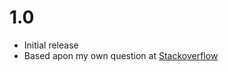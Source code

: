 # 1.0

- Initial release
- Based apon my own question at [Stackoverflow](https://stackoverflow.com/questions/54811164/php-chained-class-methods-merged-with-other-classes)